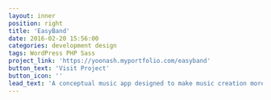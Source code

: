 ```yaml
---
layout: inner
position: right
title: 'EasyBand'
date: 2016-02-20 15:56:00
categories: development design
tags: WordPress PHP Sass
project_link: 'https://yoonash.myportfolio.com/easyband'
button_text: 'Visit Project'
button_icon: ''
lead_text: 'A conceptual music app designed to make music creation more accessible for Android users. Inspired by GarageBand’s functionality, the app reimagines the experience with inclusive features such as high-contrast visuals and voice feedback.'
---
```

